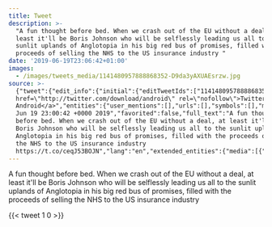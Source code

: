```yaml
---
title: Tweet
description: >-
  "A fun thought before bed. When we crash out of the EU without a deal, at
  least it'll be Boris Johnson who will be selflessly leading us all to the
  sunlit uplands of Anglotopia in his big red bus of promises, filled with the
  proceeds of selling the NHS to the US insurance industry "
date: '2019-06-19T23:06:42+01:00'
images:
  - /images/tweets_media/1141480957888868352-D9da3yAXUAEsrzw.jpg
source: >-
  {"tweet":{"edit_info":{"initial":{"editTweetIds":["1141480957888868352"],"editableUntil":"2019-06-20T00:00:42.708Z","editsRemaining":"5","isEditEligible":true}},"retweeted":false,"source":"<a
  href=\"http://twitter.com/download/android\" rel=\"nofollow\">Twitter for
  Android</a>","entities":{"user_mentions":[],"urls":[],"symbols":[],"media":[{"expanded_url":"https://twitter.com/toychicken/status/1141480957888868352/photo/1","indices":["281","304"],"url":"https://t.co/ceqJ53BOJN","media_url":"http://pbs.twimg.com/tweet_video_thumb/D9da3yAXUAEsrzw.jpg","id_str":"1141480944924315649","id":"1141480944924315649","media_url_https":"https://pbs.twimg.com/tweet_video_thumb/D9da3yAXUAEsrzw.jpg","sizes":{"small":{"w":"480","h":"270","resize":"fit"},"large":{"w":"480","h":"270","resize":"fit"},"thumb":{"w":"150","h":"150","resize":"crop"},"medium":{"w":"480","h":"270","resize":"fit"}},"type":"photo","display_url":"pic.twitter.com/ceqJ53BOJN"}],"hashtags":[]},"display_text_range":["0","304"],"favorite_count":"1","id_str":"1141480957888868352","truncated":false,"retweet_count":"0","id":"1141480957888868352","possibly_sensitive":false,"created_at":"Wed
  Jun 19 23:00:42 +0000 2019","favorited":false,"full_text":"A fun thought
  before bed. When we crash out of the EU without a deal, at least it'll be
  Boris Johnson who will be selflessly leading us all to the sunlit uplands of
  Anglotopia in his big red bus of promises, filled with the proceeds of selling
  the NHS to the US insurance industry
  https://t.co/ceqJ53BOJN","lang":"en","extended_entities":{"media":[{"expanded_url":"https://twitter.com/toychicken/status/1141480957888868352/photo/1","indices":["281","304"],"url":"https://t.co/ceqJ53BOJN","media_url":"http://pbs.twimg.com/tweet_video_thumb/D9da3yAXUAEsrzw.jpg","id_str":"1141480944924315649","video_info":{"aspect_ratio":["16","9"],"variants":[{"bitrate":"0","content_type":"video/mp4","url":"https://video.twimg.com/tweet_video/D9da3yAXUAEsrzw.mp4"}]},"id":"1141480944924315649","media_url_https":"https://pbs.twimg.com/tweet_video_thumb/D9da3yAXUAEsrzw.jpg","sizes":{"small":{"w":"480","h":"270","resize":"fit"},"large":{"w":"480","h":"270","resize":"fit"},"thumb":{"w":"150","h":"150","resize":"crop"},"medium":{"w":"480","h":"270","resize":"fit"}},"type":"animated_gif","display_url":"pic.twitter.com/ceqJ53BOJN"}]}}}
---
```

A fun thought before bed. When we crash out of the EU without a deal, at least it'll be Boris Johnson who will be selflessly leading us all to the sunlit uplands of Anglotopia in his big red bus of promises, filled with the proceeds of selling the NHS to the US insurance industry 
    
{{< tweet 1 0 >}}
    
